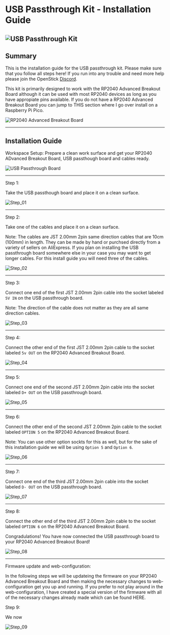 # USB Passthrough Kit - Installation Guide
![USB Passthrough Kit](https://github.com/OpenStickCommunity/Hardware/blob/main/USB%20Passthrough%20Board/Vendor%20resources/Assets/USB_Passthrough_Kit.JPG)
---
## Summary
This is the installation guide for the USB passthrough kit.  Please make sure that you follow all steps here!  If you run into any trouble and need more help please join the OpenStick [Discord](https://discord.gg/k2pxhke7q8).

This kit is primarily designed to work with the RP2040 Advanced Breakout Board although it can be used with most RP2040 devices as long as you have appropiate pins available.  If you do not have a RP2040 Advanced Breakout Board you can jump to THIS section where I go over install on a Raspberry Pi Pico.

![RP2040 Advanced Breakout Board](https://github.com/OpenStickCommunity/Hardware/blob/main/USB%20Passthrough%20Board/Vendor%20resources/Assets/RP2040_Advanced_Breakout_Boards.JPG)


---
## Installation Guide

Workspace Setup:
Prepare a clean work surface and get your RP2040 ADvanced Breakout Board, USB passthough board and cables ready.

![USB Passthrough Board](https://github.com/OpenStickCommunity/Hardware/blob/main/USB%20Passthrough%20Board/Vendor%20resources/Assets/USB_Passthrough_Kit_with_RP2040_Advanced_Breakout_Board.JPG)

---

Step 1:

Take the USB passthough board and place it on a clean surface.

![Step_01](https://github.com/OpenStickCommunity/Hardware/blob/main/USB%20Passthrough%20Board/Vendor%20resources/Assets/Step_01.JPG)

---

Step 2:

Take one of the cables and place it on a clean surface.

Note: The cables are JST 2.00mm 2pin same direction cables that are 10cm (100mm) in length.  They can be made by hand or purchsed directly from a variety of sellers on AliExpress.  If you plan on installing the USB passthrough board somewhere else in your case you may want to get longer cables.  For this install guide you will need three of the cables.  

![Step_02](https://github.com/OpenStickCommunity/Hardware/blob/main/USB%20Passthrough%20Board/Vendor%20resources/Assets/Step_02.JPG)

---

Step 3:

Connect one end of the first JST 2.00mm 2pin cable into the socket labeled `5V IN` on the USB passthrough board.

Note: The direction of the cable does not matter as they are all same direction cables.  

![Step_03](https://github.com/OpenStickCommunity/Hardware/blob/main/USB%20Passthrough%20Board/Vendor%20resources/Assets/Step_03.JPG)

---

Step 4:

Connect the other end of the first JST 2.00mm 2pin cable to the socket labeled `5v OUT` on the RP2040 Advanced Breakout Board.

![Step_04](https://github.com/OpenStickCommunity/Hardware/blob/main/USB%20Passthrough%20Board/Vendor%20resources/Assets/Step_04.JPG)

---

Step 5:

Connect one end of the second JST 2.00mm 2pin cable into the socket labeled `D+ OUT` on the USB passthrough board.

![Step_05](https://github.com/OpenStickCommunity/Hardware/blob/main/USB%20Passthrough%20Board/Vendor%20resources/Assets/Step_05.JPG)

---

Step 6:

Connect the other end of the second JST 2.00mm 2pin cable to the socket labeled `OPTION 5` on the RP2040 Advanced Breakout Board.

Note: You can use other option sockts for this as well, but for the sake of this installation guide we will be using `Option 5` and `Option 6`. 

![Step_06](https://github.com/OpenStickCommunity/Hardware/blob/main/USB%20Passthrough%20Board/Vendor%20resources/Assets/Step_06.JPG)

---

Step 7:

Connect one end of the third JST 2.00mm 2pin cable into the socket labeled `D- OUT` on the USB passthrough board.

![Step_07](https://github.com/OpenStickCommunity/Hardware/blob/main/USB%20Passthrough%20Board/Vendor%20resources/Assets/Step_07.JPG)

---

Step 8:

Connect the other end of the third JST 2.00mm 2pin cable to the socket labeled `OPTION 6` on the RP2040 Advanced Breakout Board.

Congradulations!  You have now connected the USB passthrough board to your RP2040 Advanced Breakout Board!

![Step_08](https://github.com/OpenStickCommunity/Hardware/blob/main/USB%20Passthrough%20Board/Vendor%20resources/Assets/Step_08.JPG)

---

Firmware update and web-configuration:

In the following steps we will be updateing the firmware on your RP2040 Advanced Breakout Board and then making the necessary changes to web-configuration get you up and running.  If you prefer to not play around in the web-configuration, I have created a special version of the firmware with all of the necessary changes already made which can be found HERE. 

Step 9:

We now

![Step_09](https://github.com/OpenStickCommunity/Hardware/blob/main/USB%20Passthrough%20Board/Vendor%20resources/Assets/Step_09.JPG)
